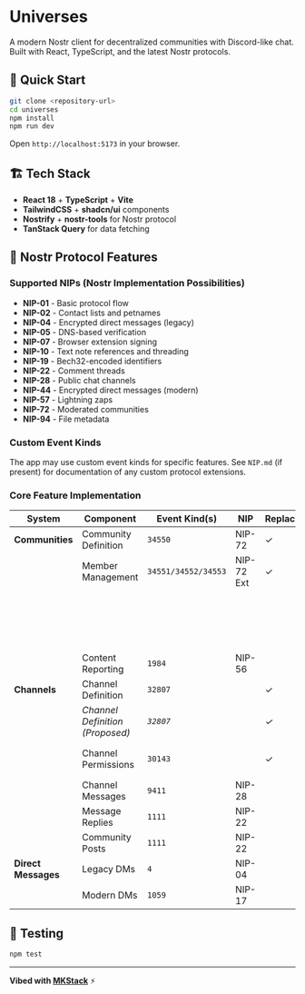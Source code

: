 # Universes

A modern Nostr client for decentralized communities with Discord-like chat. Built with React, TypeScript, and the latest Nostr protocols.

## 🚀 Quick Start

```bash
git clone <repository-url>
cd universes
npm install
npm run dev
```

Open `http://localhost:5173` in your browser.

## 🏗️ Tech Stack

- **React 18** + **TypeScript** + **Vite**
- **TailwindCSS** + **shadcn/ui** components
- **Nostrify** + **nostr-tools** for Nostr protocol
- **TanStack Query** for data fetching

## 🔌 Nostr Protocol Features

### Supported NIPs (Nostr Implementation Possibilities)

- **NIP-01** - Basic protocol flow
- **NIP-02** - Contact lists and petnames  
- **NIP-04** - Encrypted direct messages (legacy)
- **NIP-05** - DNS-based verification
- **NIP-07** - Browser extension signing
- **NIP-10** - Text note references and threading
- **NIP-19** - Bech32-encoded identifiers
- **NIP-22** - Comment threads
- **NIP-28** - Public chat channels
- **NIP-44** - Encrypted direct messages (modern)
- **NIP-57** - Lightning zaps
- **NIP-72** - Moderated communities
- **NIP-94** - File metadata

### Custom Event Kinds

The app may use custom event kinds for specific features. See `NIP.md` (if present) for documentation of any custom protocol extensions.

### Core Feature Implementation

| **System** | **Component** | **Event Kind(s)** | **NIP** | **Replaceable** | **Purpose** | **Key Tags** |
|------------|---------------|-------------------|---------|-------------|-------------|--------------|
| **Communities** | Community Definition | `34550` | NIP-72 | ✓ | Community metadata and moderator lists | `d` (ID), `name`, `description`, `p` (moderators) |
| | Member Management | `34551/34552/34553` | NIP-72 Ext | ✓ | Approved/declined/banned member lists | `d` (community ref), `p` (member pubkeys) |
| | | | | | *Note: Membership can be explicit (via 34551-34553 events) or implicit (community creator/moderators)* | |
| | Content Reporting | `1984` | NIP-56 | | Report content/users for moderation | `e` (target event), `p` (target user), report type |
| **Channels** | Channel Definition | `32807` | | ✓ | Channel metadata within communities | `d` (ID), `name`, `a` (community ref) |
| | *Channel Definition (Proposed)* | *`32807`* | | *✓* | *Proper addressable event references* | *`a` (`"34550:pubkey:universes"`)* |
| | Channel Permissions | `30143` | | ✓ | Access control for channels | `d` (community:channel), JSON content, `p` (user permissions) |
| | Channel Messages | `9411` | NIP-28 | | Real-time chat in channels | `a` (community), `t` (channel), `e` (thread) |
| | Message Replies | `1111` | NIP-22 | | Replies to any message (9411, 1, etc.) | `e` (root message), `p` (root author) |
| | Community Posts | `1111` | NIP-22 | | Threaded discussions | `A` (root community), `e` (parent), `k` (parent kind) |
| **Direct Messages** | Legacy DMs | `4` | NIP-04 | | Simple encrypted messages | `#p` (recipient), `authors` (sender) |
| | Modern DMs | `1059` | NIP-17 | | Gift-wrapped encrypted messages | `#p` (recipient) |

## 🧪 Testing

```bash
npm test
```

---

**Vibed with [MKStack](https://soapbox.pub/mkstack)** ⚡
